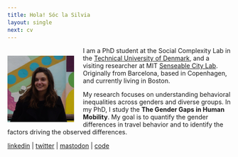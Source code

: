 ```yaml
---
title: Hola! Sóc la Silvia
layout: single
next: cv
---
```


<!-- Hello there, thanks for passing by.  -->
<!-- ![](/images/sdesojo.JPG) -->

<img style="float: left; margin: 20px 20px 0px 0px;" src="/images/sdesojo2.JPG" width="150"/>

I am a PhD student at the Social Complexity Lab in the [Technical  University of Denmark](https://www.dtu.dk/), and a visiting researcher at MIT [Senseable City Lab](https://senseable.mit.edu/).  
Originally from Barcelona, based in Copenhagen, and currently living in Boston.  
<!-- <br /><br /> -->
My research focuses on understanding behavioral inequalities across genders and diverse groups. 
In my PhD, I study the **The Gender Gaps in Human Mobility**. My goal is to quantify the gender differences in travel behavior and to identify the factors driving the observed differences.  
<!-- My PhD supervisors are [Laura Alessandretti](https://scholar.google.com/citations?user=2265XuYAAAAJ&hl=en) and [Sune Lehmann](https://scholar.google.com/citations?user=wvkUbiUAAAAJ&hl=en&oi=ao).

Before my PhD, I studied a Master's in [Business Analytics](https://www.dtu.dk/english/education/graduate/msc-programmes/Business-Analytics) and a Bachelor in [Industrial Engineering](https://www.upc.edu/en). I have experience in the industry sector having worked for [HP Inc](https://www.hp.com/us-en/home.html) and [United Nations Development Program](https://www.undp.org/).

I am interested in Computational Social Science, Data Science and Complex Networks. My objective is to study human behavior combining analysis of large-scale datasets, analytical models and numerical simulations.
-->

[linkedin](https://www.linkedin.com/in/sdesojo/) | 
[twitter](https://x.com/sdesojo) | 
[mastodon](https://datasci.social/@sdesojo) | 
[code](https://github.com/sdesojo)  
